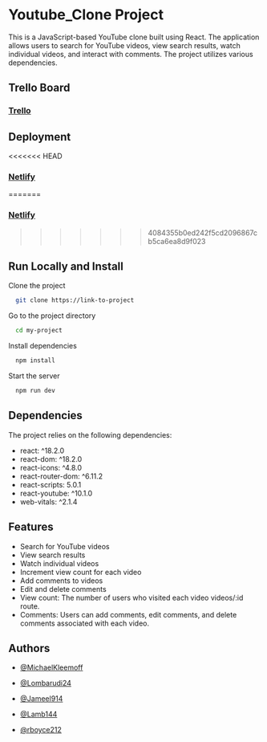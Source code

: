 
# Youtube_Clone Project


This is a JavaScript-based YouTube clone built using React. The application allows users to search for YouTube videos, view search results, watch individual videos, and interact with comments. The project utilizes various dependencies.



## Trello Board

### [Trello](https://trello.com/b/fCxFRAyj/jjs-milkbar)
## Deployment

<<<<<<< HEAD
###  [Netlify](URL_Netlify)
=======
###  [Netlify](https://jjs-milkbar-youtube-clone.netlify.app/)
>>>>>>> 4084355b0ed242f5cd2096867cb5ca6ea8d9f023



## Run Locally and Install

Clone the project

```bash
  git clone https://link-to-project
```

Go to the project directory

```bash
  cd my-project
```

Install dependencies

```bash
  npm install
```

Start the server

```bash
  npm run dev
```


## Dependencies

 The project relies on the following dependencies:

- react: ^18.2.0
- react-dom: ^18.2.0
- react-icons: ^4.8.0
- react-router-dom: ^6.11.2
- react-scripts: 5.0.1
- react-youtube: ^10.1.0
- web-vitals: ^2.1.4


## Features

- Search for YouTube videos
- View search results
- Watch individual videos
- Increment view count for each video
- Add comments to videos
- Edit and delete comments
- View count: The number of users who visited each video 
    videos/:id route.
- Comments: Users can add comments, edit comments, and delete       comments associated with each video.

## Authors

- [@MichaelKleemoff](https://github.com/MichaelKleemoff)

- [@Lombarudi24](https://github.com/Lombarudi24)

- [@Jameel914](https://github.com/Jameel914)

- [@Lamb144](https://github.com/Lamb144)

- [@rboyce212](https://github.com/rboyce212)




